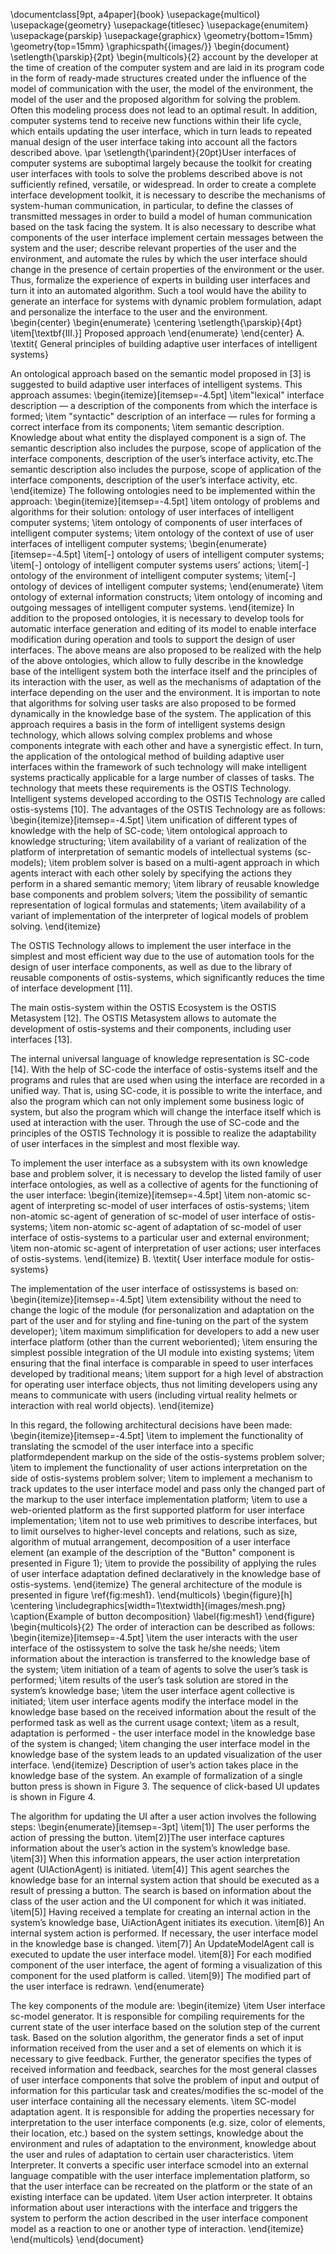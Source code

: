 \documentclass[9pt, a4paper]{book}
\usepackage{multicol}
\usepackage{geometry}
\usepackage{titlesec}
\usepackage{enumitem}
\usepackage{parskip}
\usepackage{graphicx}
\geometry{bottom=15mm}
\geometry{top=15mm}
\graphicspath{{images/}}
\begin{document}
\setlength{\parskip}{2pt}
\begin{multicols}{2} account 
by the developer at the time of creation of
the computer system and are laid in its program code
in the form of ready-made structures created under the
influence of the model of communication with the user,
the model of the environment, the model of the user
and the proposed algorithm for solving the problem.
Often this modeling process does not lead to an optimal
result. In addition, computer systems tend to receive new
functions within their life cycle, which entails updating
the user interface, which in turn leads to repeated manual
design of the user interface taking into account all the
factors described above.
\par \setlength{\parindent}{20pt}User interfaces of computer systems are suboptimal
largely because the toolkit for creating user interfaces
with tools to solve the problems described above is not
sufficiently refined, versatile, or widespread. In order to
create a complete interface development toolkit, it is
necessary to describe the mechanisms of system-human
communication, in particular, to define the classes of
transmitted messages in order to build a model of human
communication based on the task facing the system. It is
also necessary to describe what components of the user
interface implement certain messages between the system
and the user; describe relevant properties of the user and
the environment, and automate the rules by which the
user interface should change in the presence of certain
properties of the environment or the user. Thus, formalize
the experience of experts in building user interfaces and
turn it into an automated algorithm. Such a tool would
have the ability to generate an interface for systems with
dynamic problem formulation, adapt and personalize the
interface to the user and the environment.
\begin{center}
\begin{enumerate}
\centering
\setlength{\parskip}{4pt}
    \item[\textbf{III.}] Proposed approach
\end{enumerate}
\end{center}
A. 
\textit{ General principles of building adaptive user interfaces of intelligent systems}


An ontological approach based on the semantic model
proposed in [3] is suggested to build adaptive user
interfaces of intelligent systems. This approach assumes:
\begin{itemize}[itemsep=-4.5pt]
\item"lexical" interface description — a description of
the components from which the interface is formed;
\item "syntactic" description of an interface — rules for
forming a correct interface from its components;
\item semantic description. Knowledge about what entity
the displayed component is a sign of. The semantic
description also includes the purpose, scope of
application of the interface components, description
of the user’s interface activity, etc.The semantic
description also includes the purpose, scope of
application of the interface components, description
of the user’s interface activity, etc.
\end{itemize}
The following ontologies need to be implemented
within the approach:
\begin{itemize}[itemsep=-4.5pt]
\item ontology of problems and algorithms for their solution:
ontology of user interfaces of intelligent computer
systems;
\item ontology of components of user interfaces of intelligent computer systems;
\item ontology of the context of use of user interfaces of
intelligent computer systems;
\begin{enumerate}[itemsep=-4.5pt]
\item[-] ontology of users of intelligent computer systems;
\item[-] ontology of intelligent computer systems users’
actions;
\item[-] ontology of the environment of intelligent computer systems;
\item[-] ontology of devices of intelligent computer systems;
\end{enumerate}
\item ontology of external information constructs;
\item ontology of incoming and outgoing messages of
intelligent computer systems.
\end{itemize}
In addition to the proposed ontologies, it is necessary
to develop tools for automatic interface generation and
editing of its model to enable interface modification
during operation and tools to support the design of user
interfaces.
The above means are also proposed to be realized
with the help of the above ontologies, which allow to
fully describe in the knowledge base of the intelligent
system both the interface itself and the principles of its
interaction with the user, as well as the mechanisms of
adaptation of the interface depending on the user and
the environment. It is importan to note that algorithms
for solving user tasks are also proposed to be formed
dynamically in the knowledge base of the system.
The application of this approach requires a basis in
the form of intelligent systems design technology, which
allows solving complex problems and whose components
integrate with each other and have a synergistic effect.
In turn, the application of the ontological method of
building adaptive user interfaces within the framework of
such technology will make intelligent systems practically
applicable for a large number of classes of tasks.
The technology that meets these requirements is the
OSTIS Technology. Intelligent systems developed according to the OSTIS Technology are called ostis-systems
[10].
The advantages of the OSTIS Technology are as
follows:
\begin{itemize}[itemsep=-4.5pt]
\item unification of different types of knowledge with the
help of SC-code;
\item ontological approach to knowledge structuring;
\item availability of a variant of realization of the platform
of interpretation of semantic models of intellectual
systems (sc-models);
\item  problem solver is based on a multi-agent approach
in which agents interact with each other solely by
specifying the actions they perform in a shared
semantic memory;
\item library of reusable knowledge base components and
problem solvers;
\item the possibility of semantic representation of logical
formulas and statements;
\item availability of a variant of implementation of the
interpreter of logical models of problem solving.
\end{itemize}


The OSTIS Technology allows to implement the user
interface in the simplest and most efficient way due to the
use of automation tools for the design of user interface
components, as well as due to the library of reusable
components of ostis-systems, which significantly reduces
the time of interface development [11]. 


The main ostis-system within the OSTIS Ecosystem
is the OSTIS Metasystem [12]. The OSTIS Metasystem
allows to automate the development of ostis-systems and
their components, including user interfaces [13]. 


The internal universal language of knowledge representation is SC-code [14]. With the help of SC-code the
interface of ostis-systems itself and the programs and
rules that are used when using the interface are recorded
in a unified way. That is, using SC-code, it is possible to
write the interface, and also the program which can not
only implement some business logic of system, but also
the program which will change the interface itself which
is used at interaction with the user. Through the use of
SC-code and the principles of the OSTIS Technology it
is possible to realize the adaptability of user interfaces
in the simplest and most flexible way.


To implement the user interface as a subsystem with its
own knowledge base and problem solver, it is necessary
to develop the listed family of user interface ontologies,
as well as a collective of agents for the functioning of
the user interface:
\begin{itemize}[itemsep=-4.5pt]
\item non-atomic sc-agent of interpreting sc-model of user
interfaces of ostis-systems;
\item non-atomic sc-agent of generation of sc-model of
user interface of ostis-systems;
\item non-atomic sc-agent of adaptation of sc-model of
user interface of ostis-systems to a particular user
and external environment;
\item non-atomic sc-agent of interpretation of user actions; user interfaces of ostis-systems.
\end{itemize}
B. 
\textit{ User interface module for ostis-systems}


The implementation of the user interface of ostissystems is based on:
\begin{itemize}[itemsep=-4.5pt]
\item extensibility without the need to change the logic of
the module (for personalization and adaptation on
the part of the user and for styling and fine-tuning
on the part of the system developer);
\item maximum simplification for developers to add a new
user interface platform (other than the current weboriented);
\item ensuring the simplest possible integration of the UI
module into existing systems;
\item ensuring that the final interface is comparable in
speed to user interfaces developed by traditional
means;
\item support for a high level of abstraction for operating
user interface objects, thus not limiting developers
using any means to communicate with users (including virtual reality helmets or interaction with real
world objects).
\end{itemize}

In this regard, the following architectural decisions have
been made:
\begin{itemize}[itemsep=-4.5pt]
\item to implement the functionality of translating the scmodel of the user interface into a specific platformdependent markup on the side of the ostis-systems
problem solver;
\item to implement the functionality of user actions interpretation on the side of ostis-systems problem
solver;
\item to implement a mechanism to track updates to the
user interface model and pass only the changed part
of the markup to the user interface implementation
platform;
\item to use a web-oriented platform as the first supported
platform for user interface implementation;
\item not to use web primitives to describe interfaces,
but to limit ourselves to higher-level concepts and
relations, such as size, algorithm of mutual arrangement, decomposition of a user interface element
(an example of the description of the "Button"
component is presented in Figure 1);
\item to provide the possibility of applying the rules of
user interface adaptation defined declaratively in the
knowledge base of ostis-systems.
\end{itemize}
The general architecture of the module is presented in figure
\ref{fig:mesh1}.
\end{multicols}
\begin{figure}[h]
\centering
\includegraphics[width=1\textwidth]{images/mesh.png}
\caption{Example of button decomposition}
\label{fig:mesh1}
\end{figure}
\begin{multicols}{2}
The order of interaction can be described as follows:
\begin{itemize}[itemsep=-4.5pt]
    \item  the user interacts with the user interface of the ostissystem to solve the task he/she needs;
\item information about the interaction is transferred to
the knowledge base of the system;
\item initiation of a team of agents to solve the user’s task
is performed;
\item results of the user’s task solution are stored in the
system’s knowledge base;
\item the user interface agent collective is initiated;
\item user interface agents modify the interface model in
the knowledge base based on the received information about the result of the performed task as well
as the current usage context;
\item as a result, adaptation is performed - the user
interface model in the knowledge base of the system
is changed;
\item changing the user interface model in the knowledge
base of the system leads to an updated visualization
of the user interface.
\end{itemize}
Description of user’s action takes place in the knowledge base of the system. An example of formalization of
a single button press is shown in Figure 3. The sequence
of click-based UI updates is shown in Figure 4.


The algorithm for updating the UI after a user action
involves the following steps:
\begin{enumerate}[itemsep=-3pt]
\item[1)] The user performs the action of pressing the button.
\item[2)]The user interface captures information about the
user’s action in the system’s knowledge base.
\item[3)]  When this information appears, the user action
interpretation agent (UIActionAgent) is initiated.
\item[4)] This agent searches the knowledge base for an
internal system action that should be executed as
a result of pressing a button. The search is based on
information about the class of the user action and
the UI component for which it was initiated.
\item[5)] Having received a template for creating an internal
action in the system’s knowledge base, UiActionAgent initiates its execution.
\item[6)] An internal system action is performed. If necessary,
the user interface model in the knowledge base is
changed.
\item[7)]  An UpdateModelAgent call is executed to update
the user interface model.
\item[8)]  For each modified component of the user interface,
the agent of forming a visualization of this component for the used platform is called.
\item[9)] The modified part of the user interface is redrawn.
\end{enumerate}


The key components of the module are:
\begin{itemize}
    \item  User interface sc-model generator. It is responsible
for compiling requirements for the current state of
the user interface based on the solution step of the
current task. Based on the solution algorithm, the
generator finds a set of input information received
from the user and a set of elements on which it
is necessary to give feedback. Further, the generator specifies the types of received information and
feedback, searches for the most general classes of
user interface components that solve the problem of
input and output of information for this particular
task and creates/modifies the sc-model of the user
interface containing all the necessary elements.
\item SC-model adaptation agent. It is responsible for
adding the properties necessary for interpretation to
the user interface components (e.g. size, color of
elements, their location, etc.) based on the system
settings, knowledge about the environment and rules
of adaptation to the environment, knowledge about
the user and rules of adaptation to certain user
characteristics.
\item Interpreter. It converts a specific user interface scmodel into an external language compatible with the
user interface implementation platform, so that the
user interface can be recreated on the platform or
the state of an existing interface can be updated.
\item User action interpreter. It obtains information about
user interactions with the interface and triggers the
system to perform the action described in the user interface component model as a reaction to one or
another type of interaction.
\end{itemize}
\end{multicols}
\end{document}
